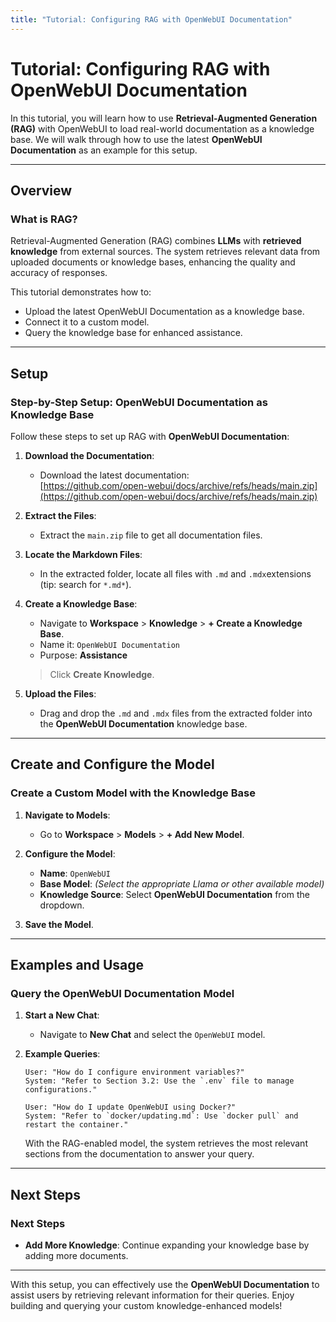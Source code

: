 ```yaml
---
title: "Tutorial: Configuring RAG with OpenWebUI Documentation"
---
```


# Tutorial: Configuring RAG with OpenWebUI Documentation

In this tutorial, you will learn how to use **Retrieval-Augmented Generation (RAG)** with OpenWebUI to load real-world documentation as a knowledge base. We will walk through how to use the latest **OpenWebUI Documentation** as an example for this setup.

---

## Overview

### What is RAG?

Retrieval-Augmented Generation (RAG) combines **LLMs** with **retrieved knowledge** from external sources. The system retrieves relevant data from uploaded documents or knowledge bases, enhancing the quality and accuracy of responses.

This tutorial demonstrates how to:
- Upload the latest OpenWebUI Documentation as a knowledge base.
- Connect it to a custom model.
- Query the knowledge base for enhanced assistance.

---

## Setup

### Step-by-Step Setup: OpenWebUI Documentation as Knowledge Base

Follow these steps to set up RAG with **OpenWebUI Documentation**:

1. **Download the Documentation**:
   - Download the latest documentation:  
     [https://github.com/open-webui/docs/archive/refs/heads/main.zip](https://github.com/open-webui/docs/archive/refs/heads/main.zip)

2. **Extract the Files**:
   - Extract the `main.zip` file to get all documentation files.

3. **Locate the Markdown Files**:
   - In the extracted folder, locate all files with `.md` and `.mdx`extensions (tip: search for `*.md*`).

4. **Create a Knowledge Base**:
   - Navigate to **Workspace** > **Knowledge** > **+ Create a Knowledge Base**.
   - Name it: `OpenWebUI Documentation`  
   - Purpose: **Assistance**

   > Click **Create Knowledge**.

5. **Upload the Files**:
   - Drag and drop the `.md` and `.mdx` files from the extracted folder into the **OpenWebUI Documentation** knowledge base.

---

## Create and Configure the Model

### Create a Custom Model with the Knowledge Base

1. **Navigate to Models**:
   - Go to **Workspace** > **Models** > **+ Add New Model**.

2. **Configure the Model**:
   - **Name**: `OpenWebUI`  
   - **Base Model**: *(Select the appropriate Llama or other available model)*  
   - **Knowledge Source**: Select **OpenWebUI Documentation** from the dropdown.

3. **Save the Model**.

---

## Examples and Usage

### Query the OpenWebUI Documentation Model

1. **Start a New Chat**:
   - Navigate to **New Chat** and select the `OpenWebUI` model.

2. **Example Queries**:

   ```
   User: "How do I configure environment variables?"
   System: "Refer to Section 3.2: Use the `.env` file to manage configurations."
   ```

   ```
   User: "How do I update OpenWebUI using Docker?"
   System: "Refer to `docker/updating.md`: Use `docker pull` and restart the container."
   ```

   With the RAG-enabled model, the system retrieves the most relevant sections from the documentation to answer your query.

---

## Next Steps

### Next Steps

- **Add More Knowledge**: Continue expanding your knowledge base by adding more documents.

---

With this setup, you can effectively use the **OpenWebUI Documentation** to assist users by retrieving relevant information for their queries. Enjoy building and querying your custom knowledge-enhanced models!
